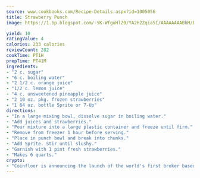 ```yaml
---
source: www.cookbooks.com/Recipe-Details.aspx?id=1005056
title: Strawberry Punch
image: https://1.bp.blogspot.com/-5K-WfguHlZ0/YA2H2Zqia5I/AAAAAAAABhM/Bdgu68p4aG0Q6jWdy3eGaUXSKw5p3sdxwCLcBGAsYHQ/s324/7.png

yield: 10
ratingValue: 4
calories: 233 calories
reviewCount: 282
cookTime: PT1H
prepTime: PT41M
ingredients:
- "2 c. sugar"
- "6 c. boiling water"
- "2 1/2 c. orange juice"
- "1/2 c. lemon juice"
- "4 c. unsweetened pineapple juice"
- "2 10 oz. pkg. frozen strawberries"
- "1 64 oz. bottle Sprite or 7-Up"
directions:
- "In a large mixing bowl, dissolve sugar in boiling water."
- "Add juices and strawberries."
- "Pour mixture into a large plastic container and freeze until firm."
- "Remove from freezer 1 hour before serving."
- "Place in punch bowl and break into chunks."
- "Add Sprite. Stir until slushy."
- "Garnish with 1 pint fresh strawberries."
- "Makes 6 quarts."
crypto:
- "Coinfloor is announcing the launch of the world's first broker based bitcoin marketplace."
---
```

